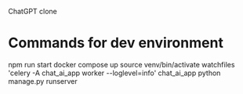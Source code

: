 ChatGPT clone

# Commands for dev environment
npm run start
docker compose up
source venv/bin/activate
watchfiles 'celery -A chat_ai_app worker --loglevel=info' chat_ai_app
python manage.py runserver